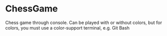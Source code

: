 # ChessGame
Chess game through console.
Can be played with or without colors, but for colors, you must use a color-support terminal, e.g. Git Bash

